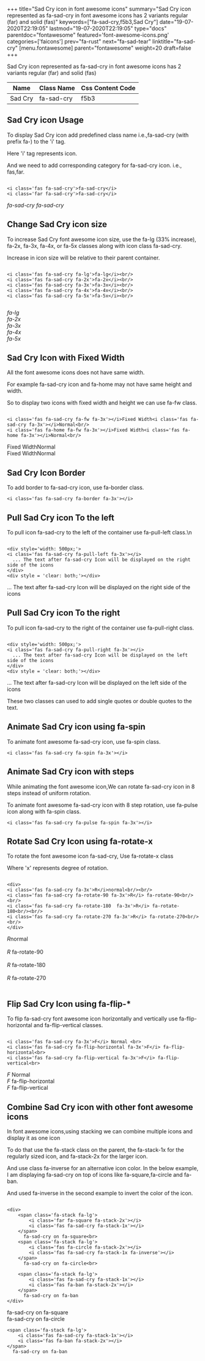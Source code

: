 +++
title="Sad Cry icon in font awesome icons"
summary="Sad Cry icon represented as fa-sad-cry in font awesome icons has 2 variants regular (far) and solid (fas)"
keywords=["fa-sad-cry,f5b3,Sad Cry"]
date="19-07-2020T22:19:05"
lastmod="19-07-2020T22:19:05"
type="docs"
parentdoc="fontawesome"
featured='font-awesome-icons.png'
categories=['faicons']
prev="fa-rust"
next="fa-sad-tear"
linktitle="fa-sad-cry"
[menu.fontawesome]
parent="fontawesome"
weight=20
draft=false
+++


Sad Cry icon represented as fa-sad-cry in font awesome icons has 2 variants regular (far) and solid (fas)

<div class='table-responsive'><table class='table'><thead><tr><th>Name</th><th>Class Name</th><th>Css Content Code</th></tr></thead><tbody><tr><td>Sad Cry</td><td>fa-sad-cry</td><td>f5b3</td></tr></tbody></table></div>



## Sad Cry icon Usage

To display Sad Cry icon add predefined class name i.e.,fa-sad-cry (with prefix fa-) to the 'i' tag.

Here 'i' tag represents icon.

And we need to add corresponding category for fa-sad-cry icon. i.e., fas,far.


```

<i class='fas fa-sad-cry'>fa-sad-cry</i>
<i class='far fa-sad-cry'>fa-sad-cry</i>
```

<i class='fas fa-sad-cry'>fa-sad-cry</i>
<i class='far fa-sad-cry'>fa-sad-cry</i>




## Change Sad Cry icon size
To increase Sad Cry font awesome icon size, use the fa-lg (33% increase), fa-2x, fa-3x, fa-4x, or fa-5x classes along with icon class fa-sad-cry.

Increase in icon size will be relative to their parent container. 

```

<i class='fas fa-sad-cry fa-lg'>fa-lg</i><br/>
<i class='fas fa-sad-cry fa-2x'>fa-2x</i><br/>
<i class='fas fa-sad-cry fa-3x'>fa-3x</i><br/>
<i class='fas fa-sad-cry fa-4x'>fa-4x</i><br/>
<i class='fas fa-sad-cry fa-5x'>fa-5x</i><br/>
            
```

<i class='fas fa-sad-cry fa-lg'>fa-lg</i><br/>
<i class='fas fa-sad-cry fa-2x'>fa-2x</i><br/>
<i class='fas fa-sad-cry fa-3x'>fa-3x</i><br/>
<i class='fas fa-sad-cry fa-4x'>fa-4x</i><br/>
<i class='fas fa-sad-cry fa-5x'>fa-5x</i><br/>
            



## Sad Cry Icon with Fixed Width 

All the font awesome icons does not have same width.

For example fa-sad-cry icon and fa-home may not have same height and width.

So to display two icons with fixed width and height we can use fa-fw class.


```

<i class='fas fa-sad-cry fa-fw fa-3x'></i>Fixed Width<i class='fas fa-sad-cry fa-3x'></i>Normal<br/>
<i class='fas fa-home fa-fw fa-3x'></i>Fixed Width<i class='fas fa-home fa-3x'></i>Normal<br/>
```

<i class='fas fa-sad-cry fa-fw fa-3x'></i>Fixed Width<i class='fas fa-sad-cry fa-3x'></i>Normal<br/>
<i class='fas fa-home fa-fw fa-3x'></i>Fixed Width<i class='fas fa-home fa-3x'></i>Normal<br/>



## Sad Cry Icon Border 

To add border to fa-sad-cry icon, use fa-border class.


```
<i class='fas fa-sad-cry fa-border fa-3x'></i>

```
<i class='fas fa-sad-cry fa-border fa-3x'></i>





## Pull Sad Cry icon To the left

To pull icon fa-sad-cry to the left of the container use fa-pull-left class.\n

```

<div style='width: 500px;'>
<i class='fas fa-sad-cry fa-pull-left fa-3x'></i>
  ... The text after fa-sad-cry Icon will be displayed on the right side of the icons
</div>
<div style = 'clear: both;'></div>
```

<div style='width: 500px;'>
<i class='fas fa-sad-cry fa-pull-left fa-3x'></i>
  ... The text after fa-sad-cry Icon will be displayed on the right side of the icons
</div>
<div style = 'clear: both;'></div>




## Pull Sad Cry icon To the right
To pull icon fa-sad-cry to the right of the container use fa-pull-right class.

```

<div style='width: 500px;'>
<i class='fas fa-sad-cry fa-pull-right fa-3x'></i>
  ... The text after fa-sad-cry Icon will be displayed on the left side of the icons
</div>
<div style = 'clear: both;'></div>
```

<div style='width: 500px;'>
<i class='fas fa-sad-cry fa-pull-right fa-3x'></i>
  ... The text after fa-sad-cry Icon will be displayed on the left side of the icons
</div>
<div style = 'clear: both;'></div>

These two classes can used to add single quotes or double quotes to the text.


## Animate Sad Cry icon using fa-spin
To animate font awesome fa-sad-cry icon, use fa-spin class.

```
<i class='fas fa-sad-cry fa-spin fa-3x'></i>
```
<i class='fas fa-sad-cry fa-spin fa-3x'></i>




## Animate Sad Cry icon with steps
While animating the font awesome icon,We can rotate fa-sad-cry icon in 8 steps instead of uniform rotation.

To animate font awesome fa-sad-cry icon with 8 step rotation, use fa-pulse icon along with fa-spin class.


```
<i class='fas fa-sad-cry fa-pulse fa-spin fa-3x'></i>

```
<i class='fas fa-sad-cry fa-pulse fa-spin fa-3x'></i>





## Rotate Sad Cry Icon using fa-rotate-x
To rotate the font awesome icon fa-sad-cry, Use fa-rotate-x class

Where 'x' represents degree of rotation.


```

<div>
<i class='fas fa-sad-cry fa-3x'>R</i>normal<br/><br/>
<i class='fas fa-sad-cry fa-rotate-90 fa-3x'>R</i> fa-rotate-90<br/><br/> 
<i class='fas fa-sad-cry fa-rotate-180  fa-3x'>R</i> fa-rotate-180<br/><br/> 
<i class='fas fa-sad-cry fa-rotate-270 fa-3x'>R</i> fa-rotate-270<br/><br/>
</div>
```

<div>
<i class='fas fa-sad-cry fa-3x'>R</i>normal<br/><br/>
<i class='fas fa-sad-cry fa-rotate-90 fa-3x'>R</i> fa-rotate-90<br/><br/> 
<i class='fas fa-sad-cry fa-rotate-180  fa-3x'>R</i> fa-rotate-180<br/><br/> 
<i class='fas fa-sad-cry fa-rotate-270 fa-3x'>R</i> fa-rotate-270<br/><br/>
</div>




## Flip Sad Cry Icon using fa-flip-*
To flip fa-sad-cry font awesome icon horizontally and vertically use fa-flip-horizontal and fa-flip-vertical classes. 

```

<i class='fas fa-sad-cry fa-3x'>F</i> Normal <br>
<i class='fas fa-sad-cry fa-flip-horizontal fa-3x'>F</i> fa-flip-horizontal<br>
<i class='fas fa-sad-cry fa-flip-vertical fa-3x'>F</i> fa-flip-vertical<br>
```

<i class='fas fa-sad-cry fa-3x'>F</i> Normal <br>
<i class='fas fa-sad-cry fa-flip-horizontal fa-3x'>F</i> fa-flip-horizontal<br>
<i class='fas fa-sad-cry fa-flip-vertical fa-3x'>F</i> fa-flip-vertical<br>




## Combine Sad Cry icon with other font awesome icons
In font awesome icons,using stacking we can combine multiple icons and display it as one icon 

To do that use the fa-stack class on the parent, the fa-stack-1x for the regularly sized icon, and fa-stack-2x for the larger icon.

And use class fa-inverse for an alternative icon color. 
In the below example, I am displaying fa-sad-cry on top of icons like fa-square,fa-circle and fa-ban.

And used fa-inverse in the second example to invert the color of the icon.

```

<div>
    <span class='fa-stack fa-lg'>
        <i class='far fa-square fa-stack-2x'></i>
        <i class='fas fa-sad-cry fa-stack-1x'></i>
    </span>
      fa-sad-cry on fa-square<br>
    <span class='fa-stack fa-lg'>
        <i class='fas fa-circle fa-stack-2x'></i>
        <i class='fas fa-sad-cry fa-stack-1x fa-inverse'></i>
    </span>
      fa-sad-cry on fa-circle<br>

    <span class='fa-stack fa-lg'>
        <i class='fas fa-sad-cry fa-stack-1x'></i>
        <i class='fas fa-ban fa-stack-2x'></i>
    </span>
      fa-sad-cry on fa-ban
</div>
```

<div>
    <span class='fa-stack fa-lg'>
        <i class='far fa-square fa-stack-2x'></i>
        <i class='fas fa-sad-cry fa-stack-1x'></i>
    </span>
      fa-sad-cry on fa-square<br>
    <span class='fa-stack fa-lg'>
        <i class='fas fa-circle fa-stack-2x'></i>
        <i class='fas fa-sad-cry fa-stack-1x fa-inverse'></i>
    </span>
      fa-sad-cry on fa-circle<br>

    <span class='fa-stack fa-lg'>
        <i class='fas fa-sad-cry fa-stack-1x'></i>
        <i class='fas fa-ban fa-stack-2x'></i>
    </span>
      fa-sad-cry on fa-ban
</div>






